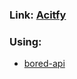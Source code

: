 ### Link: [Acitfy](https://actify-you.netlify.app/)

### Using:
- [bored-api](https://www.boredapi.com/)
